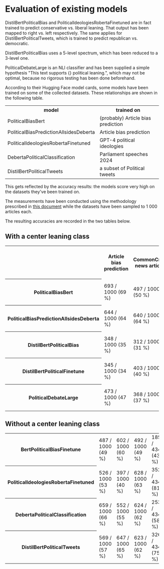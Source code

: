 # Evaluation of existing models

DistilBertPoliticalBias and PoliticalIdeologiesRobertaFinetuned are in fact trained to predict conservative vs. liberal
leaning. That output has been mapped to right vs. left respectively. The same applies for DistilBertPoliticalTweets,
which is trained to predict republican vs. democratic.

DistilBertPoliticalBias uses a 5-level spectrum, which has been reduced to a 3-level one.

PoliticalDebateLarge is an NLI classifier and has been supplied a simple hypothesis "This text supports {} political
leaning.", which may not be optimal, because no rigorous testing has been done beforehand.

According to their Hugging Face model cards, some models have been trained on some of the collected datasets. These
relationships are shown in the following table.

<table>
<tr>
    <th>model</th>
    <th>trained on</th>
</tr>
<tr>
    <td>PoliticalBiasBert</td>
    <td>(probably) Article bias prediction</td>
</tr>
<tr>
    <td>PoliticalBiasPredictionAllsidesDeberta</td>
    <td>Article bias prediction</td>
</tr>
<tr>
    <td>PoliticalIdeologiesRobertaFinetuned</td>
    <td>GPT-4 political ideologies</td>
</tr>
<tr>
    <td>DebertaPoliticalClassification</td>
    <td>Parliament speeches 2024</td>
</tr>
<tr>
    <td>DistilBertPoliticalTweets</td>
    <td>a subset of Political tweets</td>
</tr>
</table>

This gets reflected by the accuracy results: the models score very high on the datasets they've been trained on.

The measurements have been conducted using the methodology prescribed in [this document](../model_evaluation) while the
datasets have been sampled to 1 000 articles each.

The resulting accuracies are recorded in the two tables below.

## With a center leaning class

<table>
<tr>
    <th></th>
    <th>Article bias prediction</th>
    <th>CommonCrawl news articles</th>
    <th>Dem., rep. party platform topics</th>
    <th>GPT-4 political bias</th>
    <th>GPT-4 political ideologies</th>
    <th>Media political stance</th>
    <th>Parliament speeches 2024</th>
    <th>Political podcasts</th>
    <th>Political tweets</th>
    <th>Qbias</th>
    <th>Webis bias flipper 18</th>
    <th>Webis news bias 20</th>
    <th>average</th>
</tr>
<tr>
    <th>PoliticalBiasBert</th>
    <td>693 / 1000 (69 %)</td>
    <td>497 / 1000 (50 %)</td>
    <td>441 / 1000 (44 %)</td>
    <td>190 / 612 (31 %)</td>
    <td>425 / 1000 (42 %)</td>
    <td>379 / 1000 (38 %)</td>
    <td>423 / 1000 (42 %)</td>
    <td>428 / 1000 (43 %)</td>
    <td>456 / 1000 (46 %)</td>
    <td>399 / 1000 (40 %)</td>
    <td>458 / 1000 (46 %)</td>
    <td>543 / 1000 (54 %)</td>
    <td>5332 / 11612 (46 %)</td>
</tr>
<tr>
    <th>PoliticalBiasPredictionAllsidesDeberta</th>
    <td>644 / 1000 (64 %)</td>
    <td>640 / 1000 (64 %)</td>
    <td>607 / 1000 (61 %)</td>
    <td>188 / 612 (31 %)</td>
    <td>759 / 1000 (76 %)</td>
    <td>671 / 1000 (67 %)</td>
    <td>468 / 1000 (47 %)</td>
    <td>758 / 1000 (76 %)</td>
    <td>585 / 1000 (58 %)</td>
    <td>521 / 1000 (52 %)</td>
    <td>685 / 1000 (68 %)</td>
    <td>756 / 1000 (76 %)</td>
    <td>7282 / 11612 (63 %)</td>
</tr>
<tr>
    <th>DistilBertPoliticalBias</th>
    <td>348 / 1000 (35 %)</td>
    <td>312 / 1000 (31 %)</td>
    <td>504 / 1000 (50 %)</td>
    <td>502 / 612 (82 %)</td>
    <td>582 / 1000 (58 %)</td>
    <td>391 / 1000 (39 %)</td>
    <td>513 / 1000 (51 %)</td>
    <td>497 / 1000 (50 %)</td>
    <td>440 / 1000 (44 %)</td>
    <td>340 / 1000 (34 %)</td>
    <td>427 / 1000 (43 %)</td>
    <td>386 / 1000 (39 %)</td>
    <td>5242 / 11612 (45 %)</td>
</tr>
<tr>
    <th>DistilBertPoliticalFinetune</th>
    <td>345 / 1000 (34 %)</td>
    <td>403 / 1000 (40 %)</td>
    <td>404 / 1000 (40 %)</td>
    <td>271 / 612 (44 %)</td>
    <td>579 / 1000 (58 %)</td>
    <td>469 / 1000 (47 %)</td>
    <td>409 / 1000 (41 %)</td>
    <td>444 / 1000 (44 %)</td>
    <td>492 / 1000 (49 %)</td>
    <td>454 / 1000 (45 %)</td>
    <td>356 / 1000 (36 %)</td>
    <td>383 / 1000 (38 %)</td>
    <td>5009 / 11612 (43 %)</td>
</tr>
<tr>
    <th>PoliticalDebateLarge</th>
    <td>473 / 1000 (47 %)</td>
    <td>368 / 1000 (37 %)</td>
    <td>492 / 1000 (49 %)</td>
    <td>367 / 612 (60 %)</td>
    <td>737 / 1000 (74 %)</td>
    <td>391 / 1000 (39 %)</td>
    <td>283 / 1000 (28 %)</td>
    <td>526 / 1000 (53 %)</td>
    <td>476 / 1000 (48 %)</td>
    <td>363 / 1000 (36 %)</td>
    <td>397 / 1000 (40 %)</td>
    <td>394 / 1000 (39 %)</td>
    <td>5267 / 11612 (45 %)</td>
</tr>
</table>

## Without a center leaning class

<table>
<tr>
    <th>BertPoliticalBiasFinetune</th>
    <td>487 / 1000 (49 %)</td>
    <td>602 / 1000 (60 %)</td>
    <td>492 / 1000 (49 %)</td>
    <td>185 / 434 (43 %)</td>
    <td>502 / 1000 (50 %)</td>
    <td>597 / 1000 (60 %)</td>
    <td>483 / 1000 (48 %)</td>
    <td>494 / 1000 (49 %)</td>
    <td>499 / 1000 (50 %)</td>
    <td>557 / 1000 (56 %)</td>
    <td>438 / 1000 (44 %)</td>
    <td>545 / 1000 (55 %)</td>
    <td>5881 / 11434 (51 %)</td>
</tr>
<tr>
    <th>PoliticalIdeologiesRobertaFinetuned</th>
    <td>526 / 1000 (53 %)</td>
    <td>397 / 1000 (40 %)</td>
    <td>628 / 1000 (63 %)</td>
    <td>352 / 434 (81 %)</td>
    <td>991 / 1000 (99 %)</td>
    <td>476 / 1000 (48 %)</td>
    <td>553 / 1000 (55 %)</td>
    <td>590 / 1000 (59 %)</td>
    <td>628 / 1000 (63 %)</td>
    <td>494 / 1000 (49 %)</td>
    <td>543 / 1000 (54 %)</td>
    <td>512 / 1000 (51 %)</td>
    <td>6690 / 11434 (59 %)</td>
</tr>
<tr>
    <th>DebertaPoliticalClassification</th>
    <td>659 / 1000 (66 %)</td>
    <td>552 / 1000 (55 %)</td>
    <td>624 / 1000 (62 %)</td>
    <td>253 / 434 (58 %)</td>
    <td>692 / 1000 (69 %)</td>
    <td>640 / 1000 (64 %)</td>
    <td>980 / 1000 (98 %)</td>
    <td>749 / 1000 (75 %)</td>
    <td>554 / 1000 (55 %)</td>
    <td>512 / 1000 (51 %)</td>
    <td>570 / 1000 (57 %)</td>
    <td>635 / 1000 (64 %)</td>
    <td>7420 / 11434 (65 %)</td>
</tr>
<tr>
    <th>DistilBertPoliticalTweets</th>
    <td>569 / 1000 (57 %)</td>
    <td>647 / 1000 (65 %)</td>
    <td>623 / 1000 (62 %)</td>
    <td>326 / 434 (75 %)</td>
    <td>822 / 1000 (82 %)</td>
    <td>592 / 1000 (59 %)</td>
    <td>457 / 1000 (46 %)</td>
    <td>664 / 1000 (66 %)</td>
    <td>844 / 1000 (84 %)</td>
    <td>516 / 1000 (52 %)</td>
    <td>521 / 1000 (52 %)</td>
    <td>546 / 1000 (55 %)</td>
    <td>7127 / 11434 (62 %)</td>
</tr>
</table>
